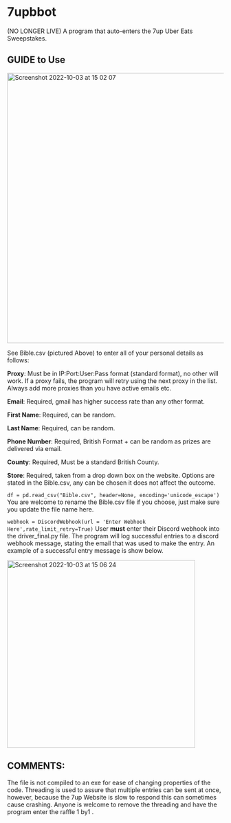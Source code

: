 # 7upbbot
(NO LONGER LIVE) A program that auto-enters the 7up Uber Eats Sweepstakes.

## GUIDE to Use 


<img width="629" alt="Screenshot 2022-10-03 at 15 02 07" src="https://user-images.githubusercontent.com/86264161/193657638-93f3eceb-705d-44e1-8460-c3ac29d6ad7a.png">




See Bible.csv (pictured Above) to enter all of your personal details as follows:

**Proxy**: Must be in IP:Port:User:Pass format (standard format), no other will work. If a proxy fails, the program will retry using the next proxy in the list. Always add more proxies than you have active emails etc.

**Email**: Required, gmail has higher success rate than any other format.

**First Name**: Required, can be random.

**Last Name**: Required, can be random.

**Phone Number**: Required, British Format + can be random as prizes are delivered via email.

**County**: Required, Must be a standard British County.

**Store**: Required, taken from a drop down box on the website. Options are stated in the Bible.csv, any can be chosen it does not affect the outcome.


```df = pd.read_csv("Bible.csv", header=None, encoding='unicode_escape')``` You are welcome to rename the Bible.csv file if you choose, just make sure you update the file name here.

```webhook = DiscordWebhook(url = 'Enter Webhook Here',rate_limit_retry=True)``` User **must** enter their Discord webhook into the driver_final.py file. The program will log successful entries to a discord webhook message, stating the email that was used to make the entry. An example of a successful entry message is show below.


<img width="437" alt="Screenshot 2022-10-03 at 15 06 24" src="https://user-images.githubusercontent.com/86264161/193658440-4ad8d9c7-6d91-4a00-9967-1bc66f0b44ce.png">







## COMMENTS:

The file is not compiled to an exe for ease of changing properties of the code. Threading is used to assure that multiple entries can be sent at once, however, because the 7up Website is slow to respond this can sometimes cause crashing. Anyone is welcome to remove the threading and have the program enter the raffle 1 by1 .


